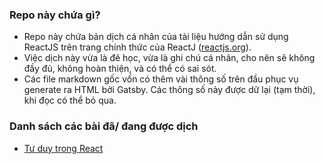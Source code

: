 ### Repo này chứa gì?

- Repo này chứa bản dịch cá nhân của tài liệu hướng dẫn sử dụng ReactJS trên trang chính thức của ReactJ ([reactjs.org](https://reactjs.org/)).
- Việc dịch này vừa là đê học, vừa là ghi chú cá nhân, cho nên sẽ không đầy đủ, không hoàn thiện, và có thể có sai sót. 
- Các file markdown gốc vốn có thêm vài thông số trên đầu phục vụ generate ra HTML bởi Gatsby. Các thông số này được dữ lại (tạm thời), khi đọc có thể bỏ qua.

### Danh sách các bài đã/ đang được dịch

- [Tư duy trong React]()
